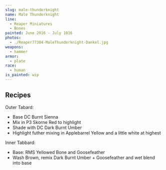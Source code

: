 ```yaml
---
slug: male-thunderknight
name: Male Thunderknight
line:
  - Reaper Miniatures
  - Bones
painted: June 2016 - July 1016
photos:
  - ./Reaper77304-MaleThunderknight-Dankel.jpg
weapons:
  - hammer
armor:
  - plate
race:
  - human
is_painted: wip
---
```


## Recipes

Outer Tabard:

- Base DC Burnt Sienna
- Mix in P3 Skorne Red to highlight
- Shade with DC Dark Burnt Umber
- Highlight futher mixing in Applebarrel Yellow and a little white at highest

Inner Tabbard:

- Base: RMS Yellowed Bone and Goosefeather
- Wash Brown, remix Dark Burnt Umber + Goosefeather and wet blend into base
